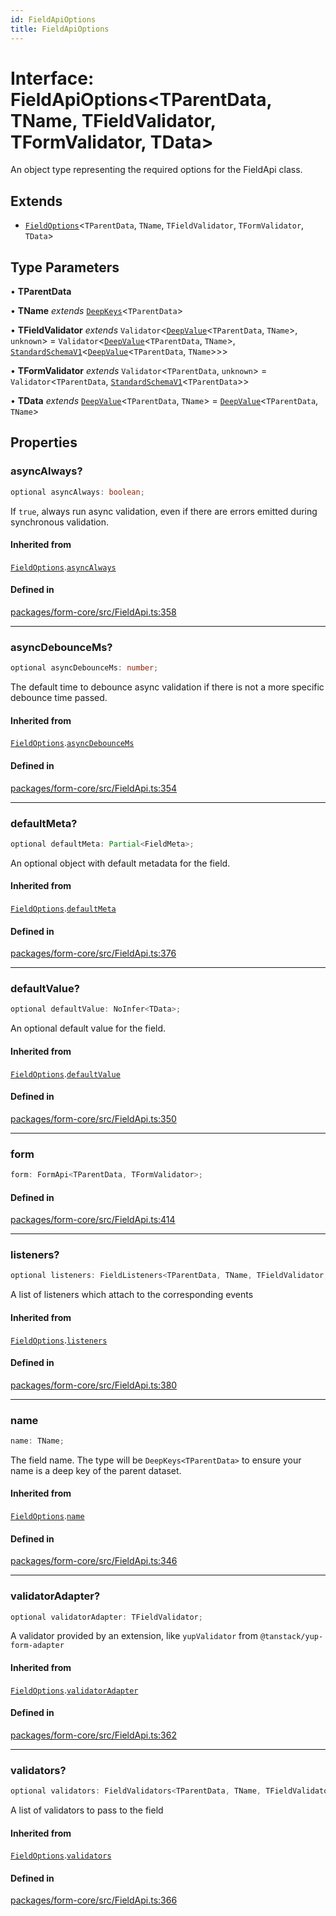 ```yaml
---
id: FieldApiOptions
title: FieldApiOptions
---
```


# Interface: FieldApiOptions\<TParentData, TName, TFieldValidator, TFormValidator, TData\>

An object type representing the required options for the FieldApi class.

## Extends

- [`FieldOptions`](fieldoptions.md)\<`TParentData`, `TName`, `TFieldValidator`, `TFormValidator`, `TData`\>

## Type Parameters

• **TParentData**

• **TName** *extends* [`DeepKeys`](../type-aliases/deepkeys.md)\<`TParentData`\>

• **TFieldValidator** *extends* `Validator`\<[`DeepValue`](../type-aliases/deepvalue.md)\<`TParentData`, `TName`\>, `unknown`\> = `Validator`\<[`DeepValue`](../type-aliases/deepvalue.md)\<`TParentData`, `TName`\>, [`StandardSchemaV1`](../type-aliases/standardschemav1.md)\<[`DeepValue`](../type-aliases/deepvalue.md)\<`TParentData`, `TName`\>\>\>

• **TFormValidator** *extends* `Validator`\<`TParentData`, `unknown`\> = `Validator`\<`TParentData`, [`StandardSchemaV1`](../type-aliases/standardschemav1.md)\<`TParentData`\>\>

• **TData** *extends* [`DeepValue`](../type-aliases/deepvalue.md)\<`TParentData`, `TName`\> = [`DeepValue`](../type-aliases/deepvalue.md)\<`TParentData`, `TName`\>

## Properties

### asyncAlways?

```ts
optional asyncAlways: boolean;
```

If `true`, always run async validation, even if there are errors emitted during synchronous validation.

#### Inherited from

[`FieldOptions`](fieldoptions.md).[`asyncAlways`](FieldOptions.md#asyncalways)

#### Defined in

[packages/form-core/src/FieldApi.ts:358](https://github.com/TanStack/form/blob/main/packages/form-core/src/FieldApi.ts#L358)

***

### asyncDebounceMs?

```ts
optional asyncDebounceMs: number;
```

The default time to debounce async validation if there is not a more specific debounce time passed.

#### Inherited from

[`FieldOptions`](fieldoptions.md).[`asyncDebounceMs`](FieldOptions.md#asyncdebouncems)

#### Defined in

[packages/form-core/src/FieldApi.ts:354](https://github.com/TanStack/form/blob/main/packages/form-core/src/FieldApi.ts#L354)

***

### defaultMeta?

```ts
optional defaultMeta: Partial<FieldMeta>;
```

An optional object with default metadata for the field.

#### Inherited from

[`FieldOptions`](fieldoptions.md).[`defaultMeta`](FieldOptions.md#defaultmeta)

#### Defined in

[packages/form-core/src/FieldApi.ts:376](https://github.com/TanStack/form/blob/main/packages/form-core/src/FieldApi.ts#L376)

***

### defaultValue?

```ts
optional defaultValue: NoInfer<TData>;
```

An optional default value for the field.

#### Inherited from

[`FieldOptions`](fieldoptions.md).[`defaultValue`](FieldOptions.md#defaultvalue)

#### Defined in

[packages/form-core/src/FieldApi.ts:350](https://github.com/TanStack/form/blob/main/packages/form-core/src/FieldApi.ts#L350)

***

### form

```ts
form: FormApi<TParentData, TFormValidator>;
```

#### Defined in

[packages/form-core/src/FieldApi.ts:414](https://github.com/TanStack/form/blob/main/packages/form-core/src/FieldApi.ts#L414)

***

### listeners?

```ts
optional listeners: FieldListeners<TParentData, TName, TFieldValidator, TFormValidator, TData>;
```

A list of listeners which attach to the corresponding events

#### Inherited from

[`FieldOptions`](fieldoptions.md).[`listeners`](FieldOptions.md#listeners)

#### Defined in

[packages/form-core/src/FieldApi.ts:380](https://github.com/TanStack/form/blob/main/packages/form-core/src/FieldApi.ts#L380)

***

### name

```ts
name: TName;
```

The field name. The type will be `DeepKeys<TParentData>` to ensure your name is a deep key of the parent dataset.

#### Inherited from

[`FieldOptions`](fieldoptions.md).[`name`](FieldOptions.md#name)

#### Defined in

[packages/form-core/src/FieldApi.ts:346](https://github.com/TanStack/form/blob/main/packages/form-core/src/FieldApi.ts#L346)

***

### validatorAdapter?

```ts
optional validatorAdapter: TFieldValidator;
```

A validator provided by an extension, like `yupValidator` from `@tanstack/yup-form-adapter`

#### Inherited from

[`FieldOptions`](fieldoptions.md).[`validatorAdapter`](FieldOptions.md#validatoradapter)

#### Defined in

[packages/form-core/src/FieldApi.ts:362](https://github.com/TanStack/form/blob/main/packages/form-core/src/FieldApi.ts#L362)

***

### validators?

```ts
optional validators: FieldValidators<TParentData, TName, TFieldValidator, TFormValidator, TData>;
```

A list of validators to pass to the field

#### Inherited from

[`FieldOptions`](fieldoptions.md).[`validators`](FieldOptions.md#validators)

#### Defined in

[packages/form-core/src/FieldApi.ts:366](https://github.com/TanStack/form/blob/main/packages/form-core/src/FieldApi.ts#L366)
